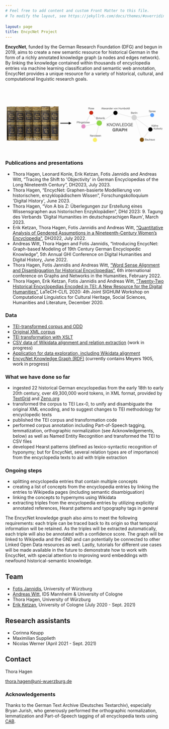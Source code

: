 ```yaml
---
# Feel free to add content and custom Front Matter to this file.
# To modify the layout, see https://jekyllrb.com/docs/themes/#overriding-theme-defaults

layout: page
title: EncycNet Project
---
```


**EncycNet**, funded by the German Research Foundation (DFG) and begun in 2019, aims to
create a new semantic resource for historical German in the form of a richly annotated knowledge graph (a nodes and edges network). By linking the knowledge contained within thousands of encyclopedia entries via machine learning classification and semantic web annotation, EncycNet provides a unique resource for a variety of historical, cultural, and computational linguistic research goals.  
  
    

<img src="EncycNet website image top.jpg" alt="EncycNet - Knowledge Graph" width="900" align="center" style="margin-top: 60px"/>  

<p style="color:grey; margin-bottom: 60px; margin-left: 60px; margin-top: -20px; font-size: 10px; text-align: left"><a href="https://fr.wikipedia.org/wiki/Fichier:2020_11_04_004_Meyers_Konversations_Lexikon.jpg" style="color: #D5D5D5;
  background-color: transparent;">Creative Commons</a></p>


### Publications and presentations

- Thora Hagen, Leonard Konle, Erik Ketzan, Fotis Jannidis and Andreas Witt, “Tracing the Shift to 'Objectivity' in German Encyclopedias of the Long Nineteenth Century”, DH2023, July 2023.
- Thora Hagen, “EncycNet: Graphen-basierte Modellierung von historischem, enzyklopädischem Wissen”, Forschungskolloquium 'Digital History', June 2023.
- Thora Hagen, “Von A bis Z: Überlegungen zur Erstellung eines Wissensgraphen aus historischen Enzyklopädien”, DHd 2023: 9. Tagung des Verbands 'Digital Humanities im deutschsprachigen Raum', March 2023.
- Erik Ketzan, Thora Hagen, Fotis Jannidis and Andreas Witt, [“Quantitative Analysis of Gendered Assumptions in a Nineteenth-Century Women’s Encyclopedia”](https://www.erikketzan.com/wp-content/uploads/2022/08/Ketzan_et_al_Gendered_Assumptions.pdf), DH2022, July 2022. 
- Andreas Witt, Thora Hagen and Fotis Jannidis, “Introducing EncycNet: Graph-based Modeling of 19th Century German Encyclopedic Knowledge”, 5th Annual GHI Conference on Digital Humanities and Digital History, June 2022.
- Thora Hagen, Fotis Jannidis and Andreas Witt, [“Word Sense Alignment and Disambiguation for Historical Encyclopedias“](https://graphentechnologien.hypotheses.org/files/2022/01/Word_Sense_Alignment_and_Disambiguation_for_Historical_etc-Hagen_Jannidis_Witt.pdf), 6th international conference on Graphs and Networks in the Humanities, February 2022.
- Thora Hagen, Erik Ketzan, Fotis Jannidis and Andreas Witt, [“Twenty-Two Historical Encyclopedias Encoded in TEI: A New Resource for the Digital Humanities”](https://www.aclweb.org/anthology/2020.latechclfl-1.13.pdf), LaTeCH-CLfL 2020: 4th Joint SIGHUM Workshop on Computational Linguistics for Cultural Heritage, Social Sciences, Humanities and Literature, December 2020.

### Data

- [TEI-transformed corpus and ODD](http://dx.doi.org/10.5281/zenodo.4039569)
- [Original XML corpus](http://dx.doi.org/10.5281/zenodo.4159491)
- [TEI transformation with XSLT](https://github.com/EncycNet/Encyc-Transformation)
- [CSV data of Wikidata alignment and relation extraction](https://github.com/EncycNet/Encyc-Relations) (work in progress)
- [Application for data exploration, including Wikidata alignment](http://encycnet.digital-humanities.de)
- [EncycNet Knowledge Graph (RDF)](http://dx.doi.org/10.5281/zenodo.10219192) (currently contains Meyers 1905, work in progress)

### What we have done so far

- ingested 22 historical German encyclopedias from the early 18th to early 20th century, over 49,300,000 word tokens, in XML format, provided by [TextGrid](https://textgrid.de) and [Zeno.org](http://www.zeno.org)
- transformed the corpus to TEI Lex-0, to unify and disambiguate the original XML encoding, and to suggest changes to  TEI methodology for  encyclopedic texts
- published the TEI corpus and transformation code
- performed corpus annotation including Part-of-Speech tagging, lemmatization, orthographic normalization (see Acknowledgements, below) as well as Named Entity Recognition and transformed the TEI to CSV files
- developed Hearst patterns (defined as lexico-syntactic recognition of hyponymy; but for EncycNet, several relation types are of importance) from the encyclopedia texts to aid with triple extraction

### Ongoing steps

- splitting encyclopedia entries that contain multiple concepts
- creating a list of concepts from the encyclopedia entries by linking the entries to Wikipedia pages (including semantic disambiguation)
- linking the concepts to hypernyms using Wikidata
- extracting triples from the encyclopedia entries by utilizing explicitly annotated references, Hearst patterns and typography tags in general

The EncycNet knowledge graph also aims to meet the following requirements: each triple can be traced back to its origin so that temporal information will be retained. As the triples will be extracted automatically, each triple will also be annotated with a confidence score. The graph will be linked to Wikipedia and the GND and can potentially be connected to other Linked Open Data resources as well. Lastly, tutorials for different use cases will be made available in the future to demonstrate how to work with EncycNet, with special attention to improving word embeddings with newfound historical-semantic knowledge.
  
## Team

- [Fotis Jannidis](http://www.jannidis.de), University of Würzburg
- [Andreas Witt](https://www1.ids-mannheim.de/digspra/personal/witt.html), IDS Mannheim & University of Cologne
- Thora Hagen, University of Würzburg
- [Erik Ketzan](https://www.erikketzan.com), University of Cologne (July 2020 - Sept. 2021)

## Research assistants

- Corinna Keupp
- Maximilian Supplieth
- Nicolas Werner (April 2021 - Sept. 2021)


## Contact

Thora Hagen

<thora.hagen@uni-wuerzburg.de>

### Acknowledgements

Thanks to the German Text Archive (Deutsches Textarchiv), especially Bryan Jurish, who
generously performed the orthographic normalization, lemmatization and Part-of-Speech tagging of all encyclopedia texts using [CAB](https://kaskade.dwds.de/~moocow/software/DTA-CAB/doc/html/DTA.CAB.WebServiceHowto.html).
